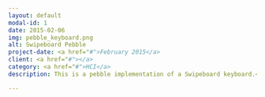 ```yaml
---
layout: default
modal-id: 1
date: 2015-02-06
img: pebble_keyboard.png
alt: Swipeboard Pebble
project-date: <a href="#">February 2015</a>
client: <a href="#"></a>
category: <a href="#">HCI</a>
description: This is a pebble implementation of a Swipeboard keyboard.<br /><br />I've made this small prototype to test whether the swipeboard is a good input method for the pebble. <br /><br /><iframe width="420" height="315" src="https://www.youtube.com/embed/l4CS7yaxDI8" frameborder="0" allowfullscreen></iframe><br /><br /><a href="https://github.com/YagoCarballo/PebbleKeyboardTest">Github Repo</a>

---
```


